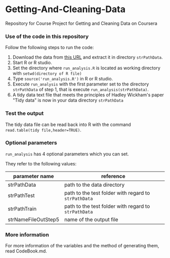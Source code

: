 Getting-And-Cleaning-Data
=========================

Repository for Course Project for Getting and Cleaning Data on Coursera

### Use of the code in this repository
Follow the following steps to run the code:

1. Download the data from [this URL]( https://d396qusza40orc.cloudfront.net/getdata%2Fprojectfiles%2FUCI%20HAR%20Dataset.zip) and extract it in directory `strPathData`.
2. Start R or R studio.
3. Set the directory where `run_analysis.R` is located as working directory with `setwd(directory of R file)`
4. Type `source('run_analysis.R')` in R or R studio.
5. Execute `run_analysis` with the first parameter set to the directory `strPathData` of step 1, that is execute `run_analysis(strPathData)`.
6. A tidy data text file that meets the principles of Hadley Wickham's paper "Tidy data" is now in your data directory `strPathData`

### Test the output
The tidy data file can be read back into R with the command `read.table(tidy file,header=TRUE)`.

### Optional parameters
`run_analysis` has 4 optional parameters which you can set.

They refer to the following values:

parameter name|reference
 --- | ---
strPathData | path to the data directory
strPathTest | path to the test folder with regard to `strPathData`
strPathTrain | path to the test folder with regard to `strPathData`
strNameFileOutStep5 | name of the output file

### More information
For more information of the variables and the method of generating them, read CodeBook.md.